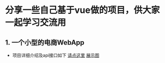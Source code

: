 # 分享一些自己基于vue做的项目，供大家一起学习交流用

## 1. 一个小型的电商WebApp

* 项目详细介绍及api接口如下
[请点这里]('https://github.com/GanJiaJia/vue_project/tree/master/vue_test')
 [展示图]('./img/shopstore.gif')
